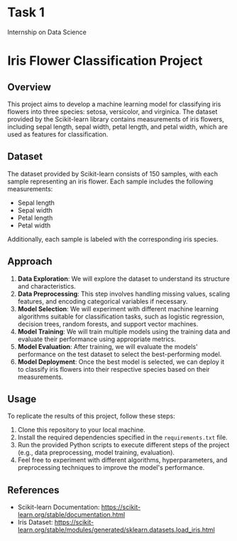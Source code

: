 # Task 1 
Internship on Data Science 
# Iris Flower Classification Project

## Overview
This project aims to develop a machine learning model for classifying iris flowers into three species: setosa, versicolor, and virginica. The dataset provided by the Scikit-learn library contains measurements of iris flowers, including sepal length, sepal width, petal length, and petal width, which are used as features for classification.

## Dataset
The dataset provided by Scikit-learn consists of 150 samples, with each sample representing an iris flower. Each sample includes the following measurements:
- Sepal length
- Sepal width
- Petal length
- Petal width

Additionally, each sample is labeled with the corresponding iris species.

## Approach
1. **Data Exploration**: We will explore the dataset to understand its structure and characteristics.
2. **Data Preprocessing**: This step involves handling missing values, scaling features, and encoding categorical variables if necessary.
3. **Model Selection**: We will experiment with different machine learning algorithms suitable for classification tasks, such as logistic regression, decision trees, random forests, and support vector machines.
4. **Model Training**: We will train multiple models using the training data and evaluate their performance using appropriate metrics.
5. **Model Evaluation**: After training, we will evaluate the models' performance on the test dataset to select the best-performing model.
6. **Model Deployment**: Once the best model is selected, we can deploy it to classify iris flowers into their respective species based on their measurements.

## Usage
To replicate the results of this project, follow these steps:
1. Clone this repository to your local machine.
2. Install the required dependencies specified in the `requirements.txt` file.
3. Run the provided Python scripts to execute different steps of the project (e.g., data preprocessing, model training, evaluation).
4. Feel free to experiment with different algorithms, hyperparameters, and preprocessing techniques to improve the model's performance.

## References
- Scikit-learn Documentation: https://scikit-learn.org/stable/documentation.html
- Iris Dataset: https://scikit-learn.org/stable/modules/generated/sklearn.datasets.load_iris.html
